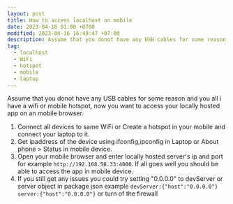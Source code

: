 ```yaml
---
layout: post
title: How to access localhost on mobile
date: 2023-04-16 01:00 +0700
modified: 2023-04-16 16:49:47 +07:00
description: Assume that you donot have any USB cables for some reason and you all i have a wifi or mobile hotspot, now you want to access your locally hosted app on an mobile browser.
tag:
  - localhost
  - WiFi
  - hotspot
  - mobile
  - laptop
---
```

Assume that you donot have any USB cables for some reason and you all i have a wifi or mobile hotspot, now you want to access your locally hosted app on an mobile browser.

1.  Connect all devices to same WiFi or Create a hotspot in your mobile and connect your laptop to it.
2.  Get ipaddress of the device using ifconfig,ipconfig in Laptop or About phone > Status in mobile device.
3.  Open your mobile browser and enter locally hosted server's ip and port for example `http://192.168.58.33:4000`. If all goes well you should be able to access the app in mobile device.
4.  If you still get any issues you could try setting "0.0.0.0" to devServer or server object in package json example `devServer:{"host":"0.0.0.0"} server:{"host":"0.0.0.0"}` or turn of the firewall


